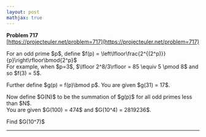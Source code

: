 ```yaml
---
layout: post
mathjax: true
---
```

**Problem 717**  
[https://projecteuler.net/problem=717](https://projecteuler.net/problem=717)

<p>For an odd prime $p$, define $f(p) = \left\lfloor\frac{2^{(2^p)}}{p}\right\rfloor\bmod{2^p}$<br />
For example, when $p=3$, $\lfloor 2^8/3\rfloor = 85 \equiv 5 \pmod 8$ and so $f(3) = 5$.</p> 

<p>Further define $g(p) = f(p)\bmod p$. You are given $g(31) = 17$.</p>

<p>Now define $G(N)$ to be the summation of $g(p)$ for all odd primes less than $N$.<br />
You are given $G(100) = 474$ and $G(10^4) = 2819236$.</p>

<p>Find $G(10^7)$</p>

---
